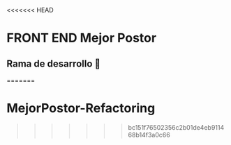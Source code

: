 <<<<<<< HEAD
# FRONT END Mejor Postor
## Rama de desarrollo :rocket: 
=======
# MejorPostor-Refactoring
>>>>>>> bc151f76502356c2b01de4eb911468b14f3a0c66
